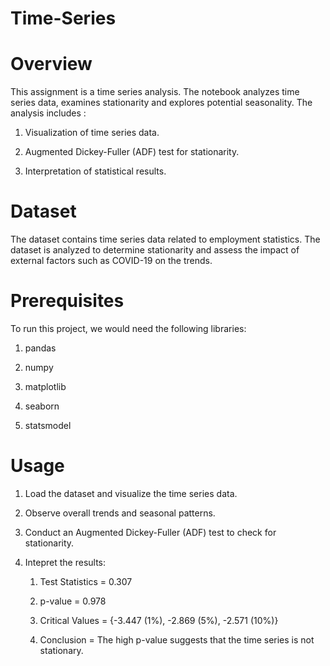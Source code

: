 # Time-Series

# Overview

This assignment is a time series analysis. The notebook analyzes time series data, examines stationarity and explores potential seasonality. The analysis includes :

1. Visualization of time series data.

2. Augmented Dickey-Fuller (ADF) test for stationarity.

3. Interpretation of statistical results.

# Dataset

The dataset contains time series data related to employment statistics. The dataset is analyzed to determine stationarity and assess the impact of external factors such as COVID-19 on the trends.

# Prerequisites

To run this project, we would need the following libraries:

1. pandas

2. numpy

3. matplotlib

4. seaborn

5. statsmodel

# Usage

1. Load the dataset and visualize the time series data.

2. Observe overall trends and seasonal patterns.

3. Conduct an Augmented Dickey-Fuller (ADF) test to check for stationarity.

4. Intepret the results:

    1. Test Statistics = 0.307
  
    2. p-value = 0.978
  
    3. Critical Values = {-3.447 (1%), -2.869 (5%), -2.571 (10%)}
  
    4. Conclusion = The high p-value suggests that the time series is not stationary.
